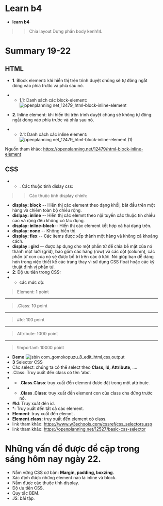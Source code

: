 # Learn b4
- **learn b4**
>> Chia layout
>> Dựng phần body kenh14.
# Summary 19-22
## HTML
- **1**. Block element: khi hiển thị trên trình duyệt chúng sẽ tự đông ngắt dòng vào phia trước và phía sau nó.
- - 1.1: Danh sách các block-element:
![openplanning net_12479_html-block-inline-element](https://user-images.githubusercontent.com/103920933/164619594-dbdfd74e-6901-4f24-900b-6cd749d3d0b7.png)

- **2**. Inline element: khi hiển thị trên trình duyệt chúng sẽ không tự đông ngắt dòng vào phia trước và phía sau nó.
- - 2.1: Danh cách các inline element:
![openplanning net_12479_html-block-inline-element (1)](https://user-images.githubusercontent.com/103920933/164620106-75336df2-5fe3-47a9-ab6a-0e1a3715dfa8.png)
 
 Nguồn tham khảo: https://openplanning.net/12479/html-block-inline-element
 ## CSS
- - . Các thuộc tính dislay css:
>> Các thuộc tính display chính:
- **display: block** -- Hiển thị các element theo dạng khối, bắt đầu trên một hàng và chiếm toàn bộ chiều rộng.
- **dislpay: inline** -- Hiển thị các elemnt theo nội tuyến các thuộc tín chiều cao và rộng đêu không có tác dụng.
- **display: inline-block**-- Hiển thị các element kết hợp cả hai dạng trên.
- **display: none** -- Không hiển thị.
- **display: flex** -- Các items được xếp thành một hàng và không cả khoảng cách.
- **display : gird** -- được áp dụng cho một phần tử để chia bề mặt của nó thành một lưới (grid), bao gồm các hàng (row) và các cột (column), các phần tử con của nó sẽ được bố trí trên các ô lưới. Nó giúp bạn dễ dàng hơn trong việc thiết kế các trang thay vì sử dụng CSS float hoặc các kỹ thuật định vị phần tử.
- **2**: Độ ưu tiên trong CSS:
- - các mức dộ:
> Element: 1 point
---
> .Class: 10 point
---
>  #Id: 100 point
---
> Attribute: 1000 point
---
> !Important: 10000 point
- **Demo**
![jsbin com_gomokopuzu_8_edit_html,css,output](https://user-images.githubusercontent.com/103920933/164637508-37048700-0cac-489e-a6f3-8f1037a01cbc.png)
- **3** Selector CSS
- Các select: chúng ta có thể select theo **Class, Id, Attribute**, .... 
- .Class: Truy xuất đến class có tên 'abc'.
- - **.Class.Class**: truy xuất đến element được đặt trong một attribute.
- - **.Class .Class**: truy xuất đến element con của class cha đứng trước nó.
- **#Id**: Truy xuất đến id.
- *: Truy xuất đến tất cả các element.
- **Element**: truy xuất đến elemnt .
- **Element.class**; truy xuất đến element có class.
- link tham khảo: https://www.w3schools.com/cssref/css_selectors.asp
- link tham khảo: https://openplanning.net/12527/basic-css-selector
# Những vấn đề được đề cập trong sáng hôm nay ngày 22.
- Nắm vững CSS cơ bản: **Margin, padding, boxzing**.
- Xác định được những element nào là inline và block.
- Nắm được các thuộc tính display.
- Độ ưu tiên CSS.
- Quy tắc BEM.
- JS: bài tập.





